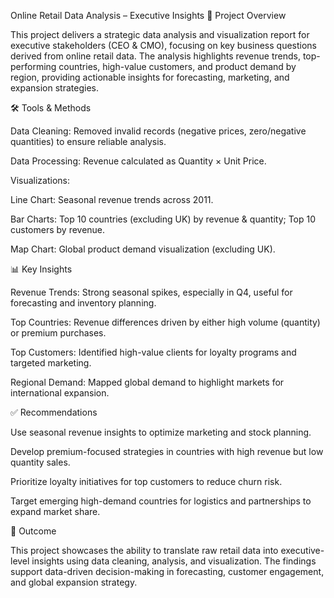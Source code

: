 Online Retail Data Analysis – Executive Insights
📌 Project Overview

This project delivers a strategic data analysis and visualization report for executive stakeholders (CEO & CMO), focusing on key business questions derived from online retail data. The analysis highlights revenue trends, top-performing countries, high-value customers, and product demand by region, providing actionable insights for forecasting, marketing, and expansion strategies.

🛠 Tools & Methods

Data Cleaning: Removed invalid records (negative prices, zero/negative quantities) to ensure reliable analysis.

Data Processing: Revenue calculated as Quantity × Unit Price.

Visualizations:

Line Chart: Seasonal revenue trends across 2011.

Bar Charts: Top 10 countries (excluding UK) by revenue & quantity; Top 10 customers by revenue.

Map Chart: Global product demand visualization (excluding UK).

📊 Key Insights

Revenue Trends: Strong seasonal spikes, especially in Q4, useful for forecasting and inventory planning.

Top Countries: Revenue differences driven by either high volume (quantity) or premium purchases.

Top Customers: Identified high-value clients for loyalty programs and targeted marketing.

Regional Demand: Mapped global demand to highlight markets for international expansion.

✅ Recommendations

Use seasonal revenue insights to optimize marketing and stock planning.

Develop premium-focused strategies in countries with high revenue but low quantity sales.

Prioritize loyalty initiatives for top customers to reduce churn risk.

Target emerging high-demand countries for logistics and partnerships to expand market share.

🚀 Outcome

This project showcases the ability to translate raw retail data into executive-level insights using data cleaning, analysis, and visualization. The findings support data-driven decision-making in forecasting, customer engagement, and global expansion strategy.
